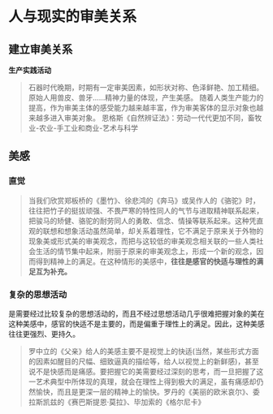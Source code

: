 # 人与现实的审美关系
## 建立审美关系
**生产实践活动**
>石器时代晚期，时期有一定审美因素，如形状对称、色泽鲜艳、加工精细。
>原始人用兽皮、兽牙……精神力量的体现，产生美感。
随着人类生产能力的提高，作为审美主体的感受能力越来越丰富，作为审美客体的显示对象也越来越多进入审美对象。
>恩格斯《自然辨证法》：劳动一代代更加不同，畜牧业-农业-手工业和商业-艺术与科学
## 美感
### 直觉
> 当我们欣赏郑板桥的《墨竹》、徐悲鸿的《奔马》或吴作人的《骆驼》时，往往把竹子的挺拔顽强、不畏严寒的特性同人的气节与进取精神联系起来，把骏马的矫健、骆驼的耐劳同人的勇敢、信念、情操等联系起来。这种凭直观的联想和想象活动虽然简单，却关系着理性，它不满足于原来关于外物的现象美或形式美的审美观念，而把与这较低的审美观念相关联的一些人类社会生活的情节集中起来，附丽于原来的审美观念上，形成一个新的观念，因而得到精神上的满足。在这种情形的美感中，**往往是感官的快适与理性的满足互为补充。**
### 复杂的思想活动
是需要经过比较复杂的思想活动的，而且不经过思想活动几乎很难把握对象的美在这种美感中，感官的快适不是主要的，而是偏重于理性上的满足。因此，这种美感往往更强烈、更持久。
>罗中立的《父亲》给人的美感主要不是视觉上的快适(当然，某些形式方面的因素如醒目的尺幅、细致逼真的描绘等，给人以视觉上的新鲜感)，甚至说不是快感而是痛感。要把握它的美需要经过深刻的思考，而一旦把握了这一艺术典型中所体现的真理，就会在理性上得到极大的满足，虽有痛感却仍然愉快，而且是更深一层的精神上的愉快。罗丹的《美丽的欧米哀尔》、委拉斯凯兹的《赛巴斯提恩·莫拉》、毕加索的《格尔尼卡》
